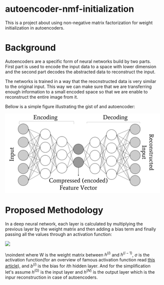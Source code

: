 # autoencoder-nmf-initialization
This is a project about using non-negative matrix factorization for weight initialization in autoencoders. 


# Background
Autoencoders are a specific form of neural networks build by two parts. First part is used to encode the input data to a space with lower dimension and the second part decodes the abstracted data to reconstruct the input.

The networks is trained in a way that the reocnstructed data is very similar to the original input. This way we can make sure that we are transferring enough information to a small encoded space so that we are enable to reconstruct the entire image from it.

Bellow is a simple figure illustrating the gist of and autoencoder:

<a href="url"><img src="https://github.com/fariba-k/autoencoder-nmf-initialization/blob/main/images/AE.png" align="middle" alt="autoencoder architecture" width="600"></a>

# Proposed Methodology
In a deep neural network, each layer is calculated by multiplying the previous layer by the weight matrix and then adding a bias term and finally passing all the values through an activation function:

<img src="https://render.githubusercontent.com/render/math?math=h^{(i)} = \sigma( W^{(i)} * h^{(i-1)} %2B b^{(i)})">


\noindent where W is the weight matrix between $h^{(i)}$ and $h^{(i-1)}$, $\sigma$ is the activation function(for an overview of famous activation function read [this article](https://missinglink.ai/guides/neural-network-concepts/7-types-neural-network-activation-functions-right/)), and $b^{(i)}$ is the bias for $i$th hidden layer. And for the simplification let's assume $h^{(0)}$ is the input layer and $h^{(N)}$ is the output layer which is the inpur reconstruction in case of autoencoders.

